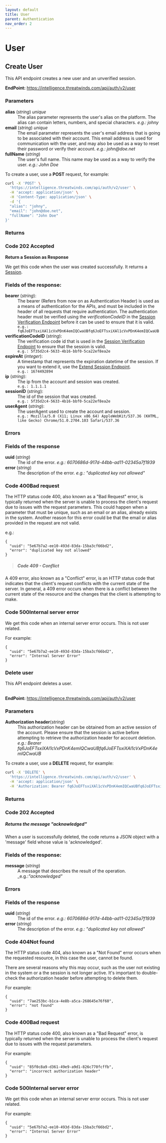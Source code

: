 ```yaml
---
layout: default
title: User
parent: Authentication
nav_order: 2
---
```


# User

## Create User
This API endpoint creates a new user and an unverified session.

**EndPoint:** https://intelligence.threatwinds.com/api/auth/v2/user

### Parameters

<tl>
  <tr>
    <td><b>alias</b> (<i>string</i>) <i>unique</i></td>
    <dd>The alias parameter represents the user's alias on the platform. The alias can contain letters, numbers, and special characters. <i>e.g.: johny</i></dd>
  </tr>
  <tr>
    <td><b>email</b> (<i>string</i>) <i>unique</i></td>
    <dd>The email parameter represents the user's email address that is going to be associated with their account. This email address is used for communication with the user, and may also be used as a way to reset their password or verify their account. <i>e.g.: john@doe.net</i></dd>
  </tr>
  <tr>
    <td><b>fullName</b> (<i>string</i>)</td>
    <dd>The user's full name. This name may be used as a way to verify the user. <i>e.g.: John Doe</i></dd>
  </tr>
</tl>


To create a user, use a <b class="label label-green">POST</b> request, for example:

```bash
curl -X 'POST' \
  'https://intelligence.threatwinds.com/api/auth/v2/user' \
  -H 'accept: application/json' \
  -H 'Content-Type: application/json' \
  -d '{
  "alias": "johny",
  "email": "john@doe.net",
  "fullName": "John Doe"
}'
```

### Returns

<h3> <b class="label label-green">Code 202</b> Accepted</h3>

**Return a Session as Response**

We get this code when the user was created successfully. It returns a <a href="./SESSION">Session</a>.

### Fields of the response:

<dl>
  <dt><b>bearer</b> (<i>string</i>):</dt>
  <dd>The bearer (Refers from now on as Authentication Header) is used as a means of authentication for the APIs, and must be included in the header of all requests that require authentication. The authentication header must be verified using the <i>verificationCodeID</i> in the <a href="./SESSION#verifySession">Session Verification Endpoint</a> before it can be used to ensure that it is valid. <br>
      <code>e.g.: fq6JoEFTsxiXAl1cVxPDnK4emIQCwaUBfq6JoEFTsxiXAl1cVxPDnK4emIQCwaUB</code>
  </dd>
  
  <dt><b>verificationCodeID</b> (<i>string</i>):</dt>
  <dd>The verification code id that is used in the <a href="./SESSION#verifySession">Session Verification Endpoint</a> to ensure that the session is valid. <br>
      <code>e.g.: 5f35d2c4-5633-4b16-bbf0-5ca22ef8ea2e</code>
  </dd>
  
  <dt><b>expireAt</b> (<i>integer</i>):</dt>
  <dd>A timestamp that represents the expiration datetime of the session. If you want to extend it, use the <a href="./SESSION#extendSession">Extend Session Endpoint</a>. <br>
      <code>e.g.: 1674492894</code>
  </dd>
  
  <dt><b>ip</b> (<i>string</i>):</dt>
  <dd>The ip from the account and session was created. <br>
      <code>e.g.: 1.1.1.1</code>
  </dd>
  
  <dt><b>sessionID</b> (<i>string</i>):</dt>
  <dd>The id of the session that was created. <br>
      <code>e.g.: 5f35d2c4-5633-4b16-bbf0-5ca22ef8ea2e</code>
  </dd>
  
  <dt><b>userAgent</b> (<i>string</i>):</dt>
  <dd>The userAgent used to create the account and session. <br>
      <code>e.g.: Mozilla/5.0 (X11; Linux x86_64) AppleWebKit/537.36 (KHTML, like Gecko) Chrome/51.0.2704.103 Safari/537.36</code>
  </dd>
</dl>



### Errors

### Fields of the response

<dl>
  <dt><b> uuid </b> (<i>string</i>)</dt>
  <dd>
    The id of the error. <i>e.g.: 6070686d-917d-44bb-ad11-02345a7f1939</i>
  </dd>
  <dt><b> error </b> (<i>string</i>)</dt>
  <dd>
    The description of the error. <i>e.g.: "duplicated key not allowed"</i>
  </dd>
</dl>
<h3><b class="label label-red">Code 400</b>Bad request</h3>

The HTTP status code 400, also known as a "Bad Request" error, is typically returned when the server is unable to process the client's request due to issues with the request parameters. This could happen when a parameter that must be unique, such as an email or an alias, already exists in the system. Another reason for this error could be that the email or alias provided in the request are not valid.

e.g.:

```
{
  "uuid": "5e67b7a2-ee10-493d-83da-15ba3cf66bd2",
  "error": "duplicated key not allowed"
}
```

> <h5> Code 409 - Conflict</h5>
A 409 error, also known as a "Conflict" error, is an HTTP status code that indicates that the client's request conflicts with the current state of the server. In general, a 409 error occurs when there is a conflict between the current state of the resource and the changes that the client is attempting to make.

<h3><b class="label label-yellow">Code 500</b>Internal server error</h3>
We get this code when an internal server error occurs. This is not user related.

For example:

```
{
  "uuid": "5e67b7a2-ee10-493d-83da-15ba3cf66bd2",
  "error": "Internal Server Error"
}
```

<h3>Delete user</h3>

This API endpoint deletes a user.<br><br>

**EndPoint:** https://intelligence.threatwinds.com/api/auth/v2/user

### Parameters

<dl>
  <dt><b>Authorization header</b>(<i>string</i>)</dt>
  <dd>
    This authorization header can be obtained from an active session of the
    account. Please ensure that the session is active before attempting to
    retrieve the authorization header for account deletion.
    <i>
      e.g.: Bearer
      fq6JoEFTsxiXAl1cVxPDnK4emIQCwaUBfq6JoEFTsxiXAl1cVxPDnK4emIQCwaUB
    </i>
  </dd>
</dl>
  
To create a user, use a <b class="label label-red">DELETE</b> request, for example:

```bash
curl -X 'DELETE' \
  'https://intelligence.threatwinds.com/api/auth/v2/user' \
  -H 'accept: application/json' \
  -H 'Authorization: Bearer fq6JoEFTsxiXAl1cVxPDnK4emIQCwaUBfq6JoEFTsxiXAl1cVxPDnK4emIQCwaUB'
```

### Returns

<h3> <b class="label label-green">Code 202</b> Accepted</h3>

<h5>Returns the message "acknowledged" </h5>

When a user is successfully deleted, the code returns a JSON object with a 'message' field whose value is 'acknowledged'.

### Fields of the response:

<dl>
  <dt><b> message </b> (<i>string</i>)</dt>
  <dd>
    A message that describes the result of the operation. _e.g.:<i>"acknowledged"</i>
  </dd>
</dl>

### Errors

### Fields of the response

<dl>
  <dt><b> uuid </b> (<i>string</i>)</dt>
  <dd>
    The id of the error. <i>e.g.: 6070686d-917d-44bb-ad11-02345a7f1939</i>
  </dd>
  <dt><b> error </b> (<i>string</i>)</dt>
  <dd>
    The description of the error. <i>e.g.: "duplicated key not allowed"</i>
  </dd>
</dl>
<h3><b class="label label-red">Code 404</b>Not found</h3>

The HTTP status code 404, also known as a "Not Found" error occurs when the requested resource, in this case the user, cannot be found.

There are several reasons why this may occur, such as the user not existing in the system or a the session is not longer active. It's important to double-check the authorization header before attempting to delete them.

For example:

```
{
  "uuid": "7ae253bc-b1ca-4e8b-a5ca-268645e76f60",
  "error": "not found"
}
```

<h3><b class="label label-red">Code 400</b>Bad request</h3>

The HTTP status code 400, also known as a "Bad Request" error, is typically returned when the server is unable to process the client's request due to issues with the request parameters.

For example:

```
{
  "uuid": "85f0c8a9-d361-49e9-a9d1-826c770fcffb",
  "error": "incorrect authorization header"
}
```

<h3><b class="label label-yellow">Code 500</b>Internal server error</h3>
We get this code when an internal server error occurs. This is not user related.

For example:

```
{
  "uuid": "5e67b7a2-ee10-493d-83da-15ba3cf66bd2",
  "error": "Internal Server Error"
}
```
